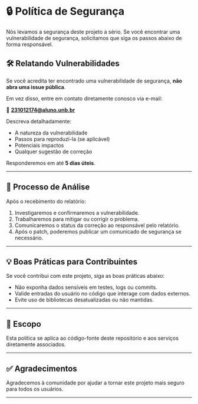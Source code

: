 # 🔒 Política de Segurança

Nós levamos a segurança deste projeto a sério. Se você encontrar uma vulnerabilidade de segurança, solicitamos que siga os passos abaixo de forma responsável.

## 🛠 Relatando Vulnerabilidades

Se você acredita ter encontrado uma vulnerabilidade de segurança, **não abra uma issue pública**.

Em vez disso, entre em contato diretamente conosco via e-mail:

📧 **231012174@aluno.unb.br**

Descreva detalhadamente:
- A natureza da vulnerabilidade
- Passos para reproduzi-la (se aplicável)
- Potenciais impactos
- Qualquer sugestão de correção

Responderemos em até **5 dias úteis**.

---

## 🚨 Processo de Análise

Após o recebimento do relatório:

1. Investigaremos e confirmaremos a vulnerabilidade.
2. Trabalharemos para mitigar ou corrigir o problema.
3. Comunicaremos o status da correção ao responsável pelo relatório.
4. Após o patch, poderemos publicar um comunicado de segurança se necessário.

---

## 💡 Boas Práticas para Contribuintes

Se você contribui com este projeto, siga as boas práticas abaixo:

- Não exponha dados sensíveis em testes, logs ou commits.
- Valide entradas do usuário no código que interage com dados externos.
- Evite uso de bibliotecas desatualizadas ou não mantidas.

---

## 📌 Escopo

Esta política se aplica ao código-fonte deste repositório e aos serviços diretamente associados.

---

## ✅ Agradecimentos

Agradecemos à comunidade por ajudar a tornar este projeto mais seguro para todos os usuários.

---

